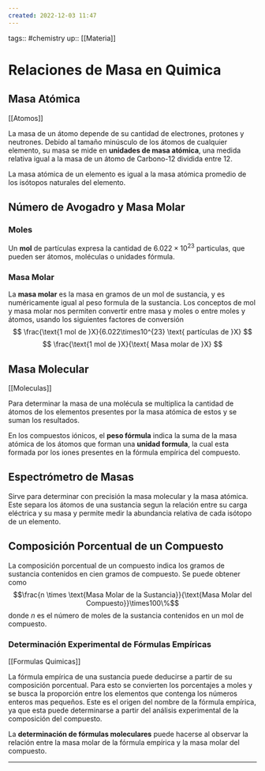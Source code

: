 ```yaml
---
created: 2022-12-03 11:47
---
```

tags:: #chemistry 
up:: [[Materia]]
# Relaciones de Masa en Quimica
## Masa Atómica
[[Atomos]]

La masa de un átomo depende de su cantidad de electrones, protones y neutrones. Debido al tamaño minúsculo de los átomos de cualquier elemento, su masa se mide en **unidades de masa atómica**, una medida relativa igual a la masa de un átomo de Carbono-12 dividida entre 12.

La masa atómica de un elemento es igual a la masa atómica promedio de los isótopos naturales del elemento.

## Número de Avogadro y Masa Molar
### Moles
Un **mol** de partículas expresa la cantidad de $6.022\times10^{23}$ particulas, que pueden ser átomos, moléculas o unidades fórmula.

### Masa Molar
La **masa molar** es la masa en gramos de un mol de sustancia, y es numéricamente igual al peso formula de la sustancia. Los conceptos de mol y masa molar nos permiten convertir entre masa y moles o entre moles y átomos, usando los siguientes factores de conversión $$
\frac{\text{1 mol de }X}{6.022\times10^{23} \text{ partículas de }X}
$$
$$
\frac{\text{1 mol de }X}{\text{ Masa molar de }X}
$$

## Masa Molecular
[[Moleculas]]

Para determinar la masa de una molécula se multiplica la cantidad de átomos de los elementos presentes por la masa atómica de estos y se suman los resultados.

En los compuestos iónicos, el **peso fórmula** indica la suma de la masa atómica de los átomos que forman una **unidad formula**, la cual esta formada por los iones presentes en la fórmula empírica del compuesto.

## Espectrómetro de Masas
Sirve para determinar con precisión la masa molecular y la masa atómica. Este separa los átomos de una sustancia segun la relación entre su carga eléctrica y su masa y permite medir la abundancia relativa de cada isótopo de un elemento.

## Composición Porcentual de un Compuesto
La composición porcentual de un compuesto indica los gramos de sustancia contenidos en cien gramos de compuesto. Se puede obtener como $$\frac{n \times \text{Masa Molar de la Sustancia}}{\text{Masa Molar del Compuesto}}\times100\%$$
donde $n$ es el número de moles de la sustancia contenidos en un mol de compuesto.

### Determinación Experimental de Fórmulas Empíricas
[[Formulas Quimicas]]

La fórmula empírica de una sustancia puede deducirse a partir de su composición porcentual. Para esto se convierten los porcentajes a moles y se busca la proporción entre los elementos que contenga los números enteros mas pequeños. Este es el origen del nombre de la fórmula empírica, ya que esta puede determinarse a partir del análisis experimental de la composición del compuesto.

La **determinación de fórmulas moleculares** puede hacerse al observar la relación entre la masa molar de la fórmula empírica y la masa molar del compuesto.
___
